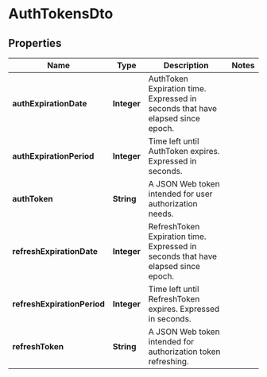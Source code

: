 # AuthTokensDto

## Properties
Name | Type | Description | Notes
------------ | ------------- | ------------- | -------------
**authExpirationDate** | **Integer** | AuthToken Expiration time. Expressed in seconds that have elapsed since epoch. | 
**authExpirationPeriod** | **Integer** | Time left until AuthToken expires. Expressed in seconds. | 
**authToken** | **String** | A JSON Web token intended for user authorization needs. | 
**refreshExpirationDate** | **Integer** | RefreshToken Expiration time. Expressed in seconds that have elapsed since epoch. | 
**refreshExpirationPeriod** | **Integer** | Time left until RefreshToken expires. Expressed in seconds. | 
**refreshToken** | **String** | A JSON Web token intended for authorization token refreshing. | 
